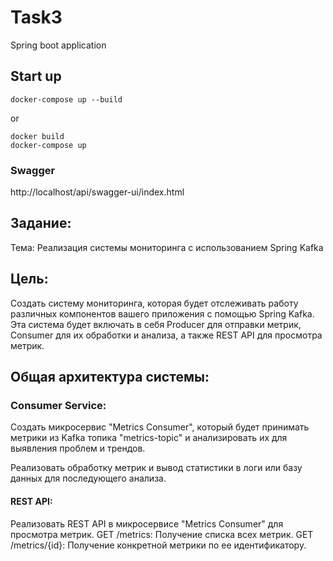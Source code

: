 Task3
=====

Spring boot application

## Start up

```
docker-compose up --build
```

or

```
docker build
docker-compose up
```

### Swagger

http://localhost/api/swagger-ui/index.html

## Задание:

Тема: Реализация системы мониторинга с использованием Spring Kafka

## Цель:

Создать систему мониторинга, которая будет отслеживать работу различных компонентов вашего приложения с помощью Spring Kafka. Эта система будет включать в себя Producer для отправки метрик, Consumer
для их обработки и анализа, а также REST API для просмотра метрик.

## Общая архитектура системы:

### Consumer Service:

Создать микросервис "Metrics Consumer", который будет принимать метрики из Kafka топика "metrics-topic" и анализировать их для выявления проблем и трендов.

Реализовать обработку метрик и вывод статистики в логи или базу данных для последующего анализа.

#### REST API:

Реализовать REST API в микросервисе "Metrics Consumer" для просмотра метрик.
GET /metrics: Получение списка всех метрик.
GET /metrics/{id}: Получение конкретной метрики по ее идентификатору.